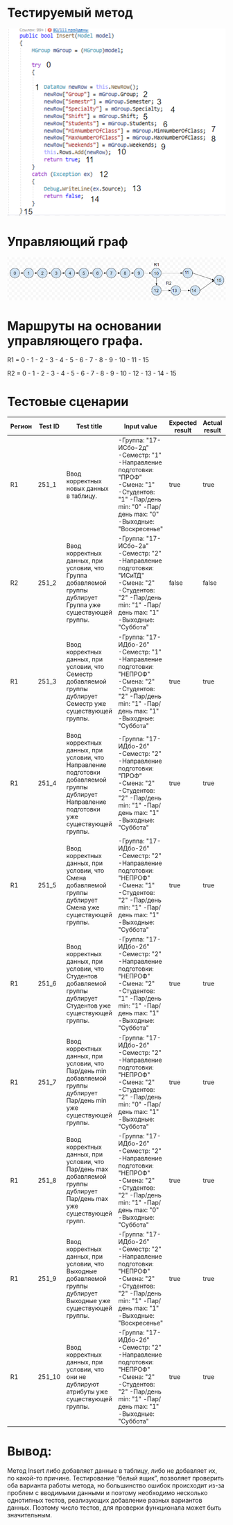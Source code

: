 # Тестируемый метод
![alt text](CODE.PNG "Тестируемый метод")
# Управляющий граф
![alt text](GRAPH.PNG "Тестируемый метод")

# Маршруты на основании управляющего графа.
R1 = 0 - 1 - 2 - 3 - 4 - 5 - 6 - 7 - 8 - 9 - 10 - 11 - 15

R2 = 0 - 1 - 2 - 3 - 4 - 5 - 6 - 7 - 8 - 9 - 10 - 12 - 13 - 14 - 15


# Тестовые сценарии
|Регион|Test ID|Test title|Input value|Expected result|Actual result|Test status|
| --- | --- | --- | --- | --- | --- | --- |
|R1| 251_1 |Ввод корректных новых данных в таблицу.|-Группа: "17-ИСбо-2д" -Семестр: "1" -Направление подготовки: "ПРОФ" -Смена: "1" -Студентов: "1" -Пар/день min: "0" -Пар/день max: "0" -Выходные: "Воскресенье"|true|true|Passed|
|R2| 251_2 |Ввод корректных данных, при условии, что Группа добавляемой группы дублирует Группа уже существующей группы.|-Группа: "17-ИСбо-2а" -Семестр: "2" -Направление подготовки: "ИСиТД" -Смена: "2" -Студентов: "2" -Пар/день min: "1" -Пар/день max: "1" -Выходные: "Суббота"|false|false|Passed|
|R1| 251_3 |Ввод корректных данных, при условии, что Семестр добавляемой группы дублирует Семестр уже существующей группы.|-Группа: "17-ИДбо-2б" -Семестр: "1" -Направление подготовки: "НЕПРОФ" -Смена: "2" -Студентов: "2" -Пар/день min: "1" -Пар/день max: "1" -Выходные: "Суббота"|true|true|Passed|
|R1| 251_4 |Ввод корректных данных, при условии, что Направление подготовки добавляемой группы дублирует Направление подготовки уже существующей группы.|-Группа: "17-ИДбо-2б" -Семестр: "2" -Направление подготовки: "ПРОФ" -Смена: "2" -Студентов: "2" -Пар/день min: "1" -Пар/день max: "1" -Выходные: "Суббота"|true|true|Passed|
|R1| 251_5 |Ввод корректных данных, при условии, что Смена добавляемой группы дублирует Смена уже существующей группы.|-Группа: "17-ИДбо-2б" -Семестр: "2" -Направление подготовки: "НЕПРОФ" -Смена: "1" -Студентов: "2" -Пар/день min: "1" -Пар/день max: "1" -Выходные: "Суббота"|true|true|Passed|
|R1| 251_6 |Ввод корректных данных, при условии, что Студентов добавляемой группы дублирует Студентов уже существующей группы.|-Группа: "17-ИДбо-2б" -Семестр: "2" -Направление подготовки: "НЕПРОФ" -Смена: "2" -Студентов: "1" -Пар/день min: "1" -Пар/день max: "1" -Выходные: "Суббота"|true|true|Passed|
|R1| 251_7 |Ввод корректных данных, при условии, что Пар/день min добавляемой группы дублирует Пар/день min уже существующей группы.|-Группа: "17-ИДбо-2б" -Семестр: "2" -Направление подготовки: "НЕПРОФ" -Смена: "2" -Студентов: "2" -Пар/день min: "0" -Пар/день max: "1" -Выходные: "Суббота"|true|true|Passed|
|R1| 251_8 |Ввод корректных данных, при условии, что Пар/день max добавляемой группы дублирует Пар/день max уже существующей групп.|-Группа: "17-ИДбо-2б" -Семестр: "2" -Направление подготовки: "НЕПРОФ" -Смена: "2" -Студентов: "2" -Пар/день min: "1" -Пар/день max: "0" -Выходные: "Суббота"|true|true|Passed|
|R1| 251_9 | Ввод корректных данных, при условии, что Выходные добавляемой группы дублирует Выходные уже существующей группы.|-Группа: "17-ИДбо-2б" -Семестр: "2" -Направление подготовки: "НЕПРОФ" -Смена: "2" -Студентов: "2" -Пар/день min: "1" -Пар/день max: "1" -Выходные: "Воскресенье"|true|true|Passed|
|R1| 251_10 |Ввод корректных данных, при условии, что они не дублируют атрибуты уже существующей группы.|-Группа: "17-ИДбо-2б" -Семестр: "2" -Направление подготовки: "НЕПРОФ" -Смена: "2" -Студентов: "2" -Пар/день min: "1" -Пар/день max: "1" -Выходные: "Суббота"|true|true|Passed|

# Вывод: 
Метод Insert либо добавляет данные в таблицу, либо не добавляет их, по какой-то причине. Тестирование “белый ящик”, позволяет проверить оба варианта работы метода, но большинство ошибок происходит из-за проблем с вводимыми данными и поэтому необходимо несколько однотипных тестов, реализующих добавление разных вариантов данных. Поэтому число тестов, для проверки функционала может быть значительным.
